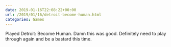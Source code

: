 ```yaml
---
date: 2019-01-16T22:08:22+00:00
url: /2019/01/16/detroit-become-human.html
categories: Games
---
```

Played Detroit: Become Human. Damn this was good. Definitely need to play through again and be a bastard this time.


